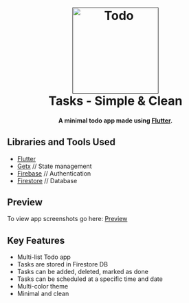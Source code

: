 <h1 align="center">
  <br>
  <a href=""><img src="https://user-images.githubusercontent.com/78314165/150666685-7954de01-26c0-4d20-8d65-a238ff85efb0.png" alt="Todo" width="200"></a>
  <br>
  Tasks - Simple & Clean
  <br>
</h1>

<h4 align="center">A minimal todo app made using <a href="https://flutter.dev" target="_blank">Flutter</a>.</h4>

## Libraries and Tools Used

* [Flutter](https://flutter.dev)
* [Getx](https://pub.dev/packages/get) // State management
* [Firebase](https://firebase.google.com/) // Authentication
* [Firestore](https://firebase.google.com/products/firestore) // Database

## Preview

To view app screenshots go here: [Preview](https://github.com/Rohith-JN/Tasks/tree/main/preview)

## Key Features

* Multi-list Todo app
* Tasks are stored in Firestore DB
* Tasks can be added, deleted, marked as done
* Tasks can be scheduled at a specific time and date
* Multi-color theme
* Minimal and clean